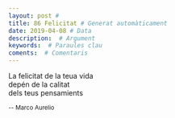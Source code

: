 ```yaml
---
layout: post #
title: 86 Felicitat # Generat automàticament
date: 2019-04-08 # Data
description:  # Argument
keywords:  # Paraules clau
coments:  # Comentaris
---
```


La felicitat de la teua vida <br />
depén de la calitat	     <br />
dels teus pensamients	     <br />

<small>-- Marco Aurelio</small>
